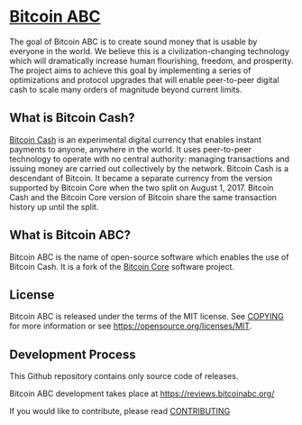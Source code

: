 [Bitcoin ABC](https://www.bitcoinabc.org)
===========

The goal of Bitcoin ABC is to create sound money that is usable by everyone in
the world. We believe this is a civilization-changing technology which will
dramatically increase human flourishing, freedom, and prosperity. The project
aims to achieve this goal by implementing a series of optimizations and
protocol upgrades that will enable peer-to-peer digital cash to scale many
orders of magnitude beyond current limits.

What is Bitcoin Cash?
---------------------

[Bitcoin Cash](https://www.bitcoincash.org/) is an experimental digital
currency that enables instant payments to anyone, anywhere in the world. It
uses peer-to-peer technology to operate with no central authority: managing
transactions and issuing money are carried out collectively by the network.
Bitcoin Cash is a descendant of Bitcoin. It became a separate currency from
the version supported by Bitcoin Core when the two split on August 1, 2017.
Bitcoin Cash and the Bitcoin Core version of Bitcoin share the same
transaction history up until the split.

What is Bitcoin ABC?
--------------------

Bitcoin ABC is the name of open-source software which enables the use of
Bitcoin Cash. It is a fork of the [Bitcoin Core](https://bitcoincore.org)
software project.

License
-------

Bitcoin ABC is released under the terms of the MIT license. See
[COPYING](COPYING) for more information or see
https://opensource.org/licenses/MIT.

Development Process
-------------------

This Github repository contains only source code of releases.

Bitcoin ABC development takes place at https://reviews.bitcoinabc.org/

If you would like to contribute, please read [CONTRIBUTING](CONTRIBUTING.md)
